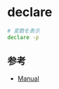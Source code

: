# declare

```sh
# 変数を表示
declare -p
```

## 参考

* [Manual](https://www.gnu.org/software/bash/manual/bash.html)